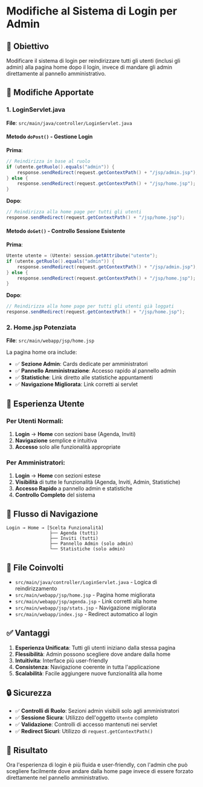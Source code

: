 # Modifiche al Sistema di Login per Admin

## 🎯 Obiettivo
Modificare il sistema di login per reindirizzare tutti gli utenti (inclusi gli admin) alla pagina home dopo il login, invece di mandare gli admin direttamente al pannello amministrativo.

## 🔧 Modifiche Apportate

### 1. **LoginServlet.java**
**File**: `src/main/java/controller/LoginServlet.java`

#### Metodo `doPost()` - Gestione Login
**Prima**:
```java
// Reindirizza in base al ruolo
if (utente.getRuolo().equals("admin")) {
    response.sendRedirect(request.getContextPath() + "/jsp/admin.jsp");
} else {
    response.sendRedirect(request.getContextPath() + "/jsp/home.jsp");
}
```

**Dopo**:
```java
// Reindirizza alla home page per tutti gli utenti
response.sendRedirect(request.getContextPath() + "/jsp/home.jsp");
```

#### Metodo `doGet()` - Controllo Sessione Esistente
**Prima**:
```java
Utente utente = (Utente) session.getAttribute("utente");
if (utente.getRuolo().equals("admin")) {
    response.sendRedirect(request.getContextPath() + "/jsp/admin.jsp");
} else {
    response.sendRedirect(request.getContextPath() + "/jsp/home.jsp");
}
```

**Dopo**:
```java
// Reindirizza alla home page per tutti gli utenti già loggati
response.sendRedirect(request.getContextPath() + "/jsp/home.jsp");
```

### 2. **Home.jsp Potenziata**
**File**: `src/main/webapp/jsp/home.jsp`

La pagina home ora include:
- ✅ **Sezione Admin**: Cards dedicate per amministratori
- ✅ **Pannello Amministrazione**: Accesso rapido al pannello admin
- ✅ **Statistiche**: Link diretto alle statistiche appuntamenti
- ✅ **Navigazione Migliorata**: Link corretti ai servlet

## 🎨 Esperienza Utente

### Per Utenti Normali:
1. **Login** → **Home** con sezioni base (Agenda, Inviti)
2. **Navigazione** semplice e intuitiva
3. **Accesso** solo alle funzionalità appropriate

### Per Amministratori:
1. **Login** → **Home** con sezioni estese
2. **Visibilità** di tutte le funzionalità (Agenda, Inviti, Admin, Statistiche)
3. **Accesso Rapido** a pannello admin e statistiche
4. **Controllo Completo** del sistema

## 🔄 Flusso di Navigazione

```
Login → Home → [Scelta Funzionalità]
                ├── Agenda (tutti)
                ├── Inviti (tutti)
                ├── Pannello Admin (solo admin)
                └── Statistiche (solo admin)
```

## 📁 File Coinvolti

- `src/main/java/controller/LoginServlet.java` - Logica di reindirizzamento
- `src/main/webapp/jsp/home.jsp` - Pagina home migliorata
- `src/main/webapp/jsp/agenda.jsp` - Link corretti alla home
- `src/main/webapp/jsp/stats.jsp` - Navigazione migliorata
- `src/main/webapp/index.jsp` - Redirect automatico al login

## ✅ Vantaggi

1. **Esperienza Unificata**: Tutti gli utenti iniziano dalla stessa pagina
2. **Flessibilità**: Admin possono scegliere dove andare dalla home
3. **Intuitivita**: Interface più user-friendly
4. **Consistenza**: Navigazione coerente in tutta l'applicazione
5. **Scalabilità**: Facile aggiungere nuove funzionalità alla home

## 🔒 Sicurezza

- ✅ **Controlli di Ruolo**: Sezioni admin visibili solo agli amministratori
- ✅ **Sessione Sicura**: Utilizzo dell'oggetto `Utente` completo
- ✅ **Validazione**: Controlli di accesso mantenuti nei servlet
- ✅ **Redirect Sicuri**: Utilizzo di `request.getContextPath()`

## 🚀 Risultato

Ora l'esperienza di login è più fluida e user-friendly, con l'admin che può scegliere facilmente dove andare dalla home page invece di essere forzato direttamente nel pannello amministrativo. 